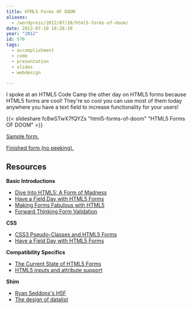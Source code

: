 ```yaml
---
title: HTML5 Forms OF DOOM
aliases:
  - /wordpress/2012/07/10/html5-forms-of-doom/
date: 2012-07-10 16:26:19
year: "2012"
id: 576
tags:
  - accomplishment
  - code
  - presentation
  - slides
  - webdesign

---
```


I spoke at an HTML5 Code Camp the other day on HTML5 forms because HTML5 forms are cool! They're so cool you can use most of them today anywhere you have a text field to increase functionality for your users!

{{< slideshare fc8wSTwX7fQYZs "html5-forms-of-doom" "HTML5 Forms OF DOOM" >}}

[Sample form.](/html5forms/unfinished.html)

[Finished form (no peeking).](/html5forms/finished.html)

## Resources

**Basic Introductions**

* [Dive Into HTML5: A Form of Madness](http://diveintohtml5.info/forms.html)
* [Have a Field Day with HTML5 Forms](https://24ways.org/2009/have-a-field-day-with-html5-forms/)
* [Making Forms Fabulous with HTML5](http://www.html5rocks.com/en/tutorials/forms/html5forms/)
* [Forward Thinking Form Validation](https://www.alistapart.com/articles/forward-thinking-form-validation/)

**CSS**

*   [CSS3 Pseudo-Classes and HTML5 Forms](http://html5doctor.com/css3-pseudo-classes-and-html5-forms/)
*   [Have a Field Day with HTML5 Forms](https://24ways.org/2009/have-a-field-day-with-html5-forms/)

**Compatibility Specifics**

*   [The Current State of HTML5 Forms](http://wufoo.com/html5/)
*   [HTML5 inputs and attribute support](http://miketaylr.com/code/input-type-attr.html)

**Shim**

*   [Ryan Seddons's H5F](https://github.com/ryanseddon/H5F)
*   [The design of datalist](https://adactio.com/journal/4272/)
